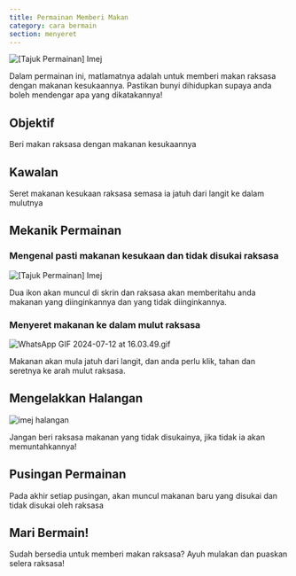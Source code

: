 ```yaml
---
title: Permainan Memberi Makan
category: cara bermain
section: menyeret
---
```

![[Tajuk Permainan] Imej](https://help.studycat.com/hc/article_attachments/34827003977625)

Dalam permainan ini, matlamatnya adalah untuk memberi makan raksasa dengan makanan kesukaannya. Pastikan bunyi dihidupkan supaya anda boleh mendengar apa yang dikatakannya!

## Objektif

Beri makan raksasa dengan makanan kesukaannya

## Kawalan

Seret makanan kesukaan raksasa semasa ia jatuh dari langit ke dalam mulutnya

## Mekanik Permainan

### Mengenal pasti makanan kesukaan dan tidak disukai raksasa

![[Tajuk Permainan] Imej](https://help.studycat.com/hc/article_attachments/34827003977625)

Dua ikon akan muncul di skrin dan raksasa akan memberitahu anda makanan yang diinginkannya dan yang tidak diinginkannya.

### Menyeret makanan ke dalam mulut raksasa

![WhatsApp GIF 2024-07-12 at 16.03.49.gif](https://help.studycat.com/hc/article_attachments/34976665858457)

Makanan akan mula jatuh dari langit, dan anda perlu klik, tahan dan seretnya ke arah mulut raksasa.

## Mengelakkan Halangan

![imej halangan](https://help.studycat.com/hc/article_attachments/34826992367897)

Jangan beri raksasa makanan yang tidak disukainya, jika tidak ia akan memuntahkannya!

## Pusingan Permainan

Pada akhir setiap pusingan, akan muncul makanan baru yang disukai dan tidak disukai oleh raksasa

## Mari Bermain!

Sudah bersedia untuk memberi makan raksasa? Ayuh mulakan dan puaskan selera raksasa!